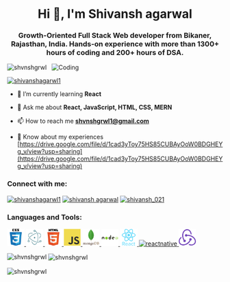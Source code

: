 <h1 align="center">Hi 👋, I'm Shivansh agarwal</h1>
<h3 align="center">Growth-Oriented Full Stack Web developer from Bikaner, Rajasthan, India. Hands-on experience with more than 1300+ hours of coding and 200+ hours of DSA.</h3>
<img align = "right" alt = "Coding" width = "400" src = "https://cdn.dribbble.com/users/1162077/screenshots/3848914/programmer.gif">

<p align="left"> <img src="https://komarev.com/ghpvc/?username=shvnshgrwl&label=Profile%20views&color=0e75b6&style=flat" alt="shvnshgrwl" /> </p>



<p align="left"> <a href="https://twitter.com/shivanshagarwl1" target="blank"><img src="https://img.shields.io/twitter/follow/shivanshagarwl1?logo=twitter&style=for-the-badge" alt="shivanshagarwl1" /></a> </p>

- 🌱 I’m currently learning **React**

- 💬 Ask me about **React, JavaScript, HTML, CSS, MERN**

- 📫 How to reach me **shvnshgrwl1@gmail.com**

- 📄 Know about my experiences [https://drive.google.com/file/d/1cad3yToy75HS85CUBAyOoW0BDGHEYg_v/view?usp=sharing](https://drive.google.com/file/d/1cad3yToy75HS85CUBAyOoW0BDGHEYg_v/view?usp=sharing)

<h3 align="left">Connect with me:</h3>
<p align="left">
<a href="https://twitter.com/shivanshagarwl1" target="blank"><img align="center" src="https://raw.githubusercontent.com/rahuldkjain/github-profile-readme-generator/master/src/images/icons/Social/twitter.svg" alt="shivanshagarwl1" height="30" width="40" /></a>
<a href="https://linkedin.com/in/shivansh agarwal" target="blank"><img align="center" src="https://raw.githubusercontent.com/rahuldkjain/github-profile-readme-generator/master/src/images/icons/Social/linked-in-alt.svg" alt="shivansh agarwal" height="30" width="40" /></a>
<a href="https://instagram.com/shivansh_021" target="blank"><img align="center" src="https://raw.githubusercontent.com/rahuldkjain/github-profile-readme-generator/master/src/images/icons/Social/instagram.svg" alt="shivansh_021" height="30" width="40" /></a>
</p>

<h3 align="left">Languages and Tools:</h3>
<p align="left"> <a href="https://www.w3schools.com/css/" target="_blank" rel="noreferrer"> <img src="https://raw.githubusercontent.com/devicons/devicon/master/icons/css3/css3-original-wordmark.svg" alt="css3" width="40" height="40"/> </a> <a href="https://www.electronjs.org" target="_blank" rel="noreferrer"> <img src="https://raw.githubusercontent.com/devicons/devicon/master/icons/electron/electron-original.svg" alt="electron" width="40" height="40"/> </a> <a href="https://www.w3.org/html/" target="_blank" rel="noreferrer"> <img src="https://raw.githubusercontent.com/devicons/devicon/master/icons/html5/html5-original-wordmark.svg" alt="html5" width="40" height="40"/> </a> <a href="https://developer.mozilla.org/en-US/docs/Web/JavaScript" target="_blank" rel="noreferrer"> <img src="https://raw.githubusercontent.com/devicons/devicon/master/icons/javascript/javascript-original.svg" alt="javascript" width="40" height="40"/> </a> <a href="https://www.mongodb.com/" target="_blank" rel="noreferrer"> <img src="https://raw.githubusercontent.com/devicons/devicon/master/icons/mongodb/mongodb-original-wordmark.svg" alt="mongodb" width="40" height="40"/> </a> <a href="https://nodejs.org" target="_blank" rel="noreferrer"> <img src="https://raw.githubusercontent.com/devicons/devicon/master/icons/nodejs/nodejs-original-wordmark.svg" alt="nodejs" width="40" height="40"/> </a> <a href="https://reactjs.org/" target="_blank" rel="noreferrer"> <img src="https://raw.githubusercontent.com/devicons/devicon/master/icons/react/react-original-wordmark.svg" alt="react" width="40" height="40"/> </a> <a href="https://reactnative.dev/" target="_blank" rel="noreferrer"> <img src="https://reactnative.dev/img/header_logo.svg" alt="reactnative" width="40" height="40"/> </a> <a href="https://redux.js.org" target="_blank" rel="noreferrer"> <img src="https://raw.githubusercontent.com/devicons/devicon/master/icons/redux/redux-original.svg" alt="redux" width="40" height="40"/> </a> </p>

<p><img align="left" src="https://github-readme-stats.vercel.app/api/top-langs?username=shvnshgrwl&show_icons=true&locale=en&layout=compact" alt="shvnshgrwl" /></p>

<p>&nbsp;<img align="center" src="https://github-readme-stats.vercel.app/api?username=shvnshgrwl&show_icons=true&locale=en" alt="shvnshgrwl" /></p>

<p><img align="center" src="https://github-readme-streak-stats.herokuapp.com/?user=shvnshgrwl&" alt="shvnshgrwl" /></p>
